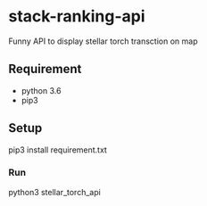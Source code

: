 # stack-ranking-api

Funny API to display stellar torch transction on map

## Requirement

* python 3.6
* pip3

## Setup
   
   pip3 install requirement.txt

### Run

  python3 stellar_torch_api

